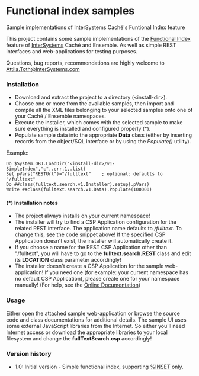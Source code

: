 # Functional index samples
Sample implementations of InterSystems Caché's Funtional Index feature

This project contains some sample implementations of the [Functional Index](http://docs.intersystems.com/latest/csp/documatic/%25CSP.Documatic.cls?APP=1&LIBRARY=%25SYS&CLASSNAME=%25Library.FunctionalIndex) feature of [InterSystems](http://www.intersystems.com) Caché and Ensemble. As well as simple REST interfaces and web-applications for testing purposes.

Questions, bug reports, recommendations are highly welcome to Attila.Toth@InterSystems.com

### Installation
- Download and extract the project to a directory (\<install-dir\>).
- Choose one or more from the available samples, then import and compile all the XML files belonging to your selected samples onto one of your Caché / Ensemble namespaces.
- Execute the installer, which comes with the selected sample to make sure everything is installed and configured properly (*).
- Populate sample data into the appropriate **Data** class (either by inserting records from the object/SQL interface or by using the *Populate()* utility).

Example: 
```
Do $System.OBJ.LoadDir("<install-dir>/v1-SimpleIndex","c",.err,1,.list)
Set pVars("RESTUrl")="/fulltext"	; optional: defaults to "/fulltext"
Do ##class(fulltext.search.v1.Installer).setup(.pVars)
Write ##class(fulltext.search.v1.Data).Populate(100000)
```

#### (*) Installation notes
- The project always installs on your current namespace!
- The installer will try to find a CSP Application configuration for the related REST interface. The application name defaults to */fulltext*. To change this, see the code snippet above! If the specified CSP Application doesn't exist, the installer will automatically create it.
- If you choose a name for the REST CSP Application other than "/fulltext", you will have to go to the **fulltext.search.REST** class and edit its **LOCATION** class parameter accordingly!
- The installer doesn't create a CSP Application for the sample web-application! If you need one (for example: your current namespace has no default CSP Application), please create one for your namespace manually! (For help, see the [Online Documentation](http://docs.intersystems.com/latest/csp/docbook/DocBook.UI.Page.cls?KEY=GCSP_config_server#GCSP_config_newapp)) 

### Usage
Either open the attached sample web-application or browse the source code and class documentations for additional details.
The sample UI uses some external JavaScript libraries from the Internet. So either you'll need Internet access or download the appropriate libraries to your local filesystem and change the **fullTextSearch.csp** accordingly!

### Version history
- 1.0: Initial version - Simple functional index, supporting [%INSET](http://docs.intersystems.com/latest/csp/docbook/DocBook.UI.Page.cls?KEY=RSQL_inset) only.